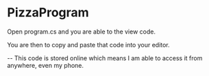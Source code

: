 # PizzaProgram

Open program.cs and you are able to the view code.

You are then to copy and paste that code into your editor.

-- This code is stored online which means I am able to access it from anywhere, even my phone.

